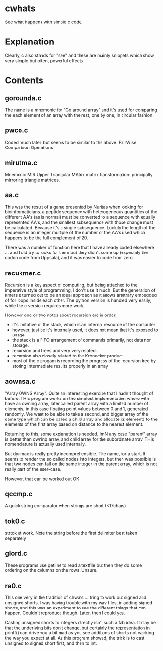 # cwhats
See what happens with simple c code.

# Explanation
Clearly, c also stands for "see" and these are mainly snippets
which show very simple but often, powerful effects

# Contents

## gorounda.c
The name is a mnemonic for "Go around array" and it's used for comparing the
each element of an array with the rest, one by one, in circular fashion.

## pwco.c
Coded much later, but seems to be similar to the above. PairWise Comparison Operations

## mirutma.c
Mnemonic MIR Upper Triangular MAtrix
matrix transformation: principally mirroring triangle matrices.

## aa.c
This was the result of a game presented by Nuritas when looking for bioinformaticians.
a peptide sequence with heterogeneous quantities of the different AA's (as is normal)
must be converted to a sequence with equally represented AA's, and the smallest subsequence
with those change must be calculated. Because it's a single subsequence. Luckily the length of the sequence
is an integer multiple of the number of the AA's used which happens to be the full complement of 20.

There was a number of function here that I have already coded elsewhere ... and I did try to looks for them
but they didn't come up (especialy the codon code from Uppsala), and it was easier to code from zero.

## recukmer.c
Recursion is a key aspect of computing, but being attached to the imperative style of programming, I don't use it much.  But the generation of kmers it turned out to be an ideal approach as it allows arbitrary embedded of for loops inside each other.
The python version is handled very easily, while the c version requires more work.

However one or two notes about recursion are in order. 
* it's imitative of the stack, which is an internal resource of the computer
* however, just be it's internaly used, it does not mean that it's exposed to usage.
* the stack is a FIFO arrangement of commands primarily, not data nor storage.
* recursion and trees and very very related.
* recursion also closely related to the Kronecker product.
* most of the c progam is recording the progress of the recursion tree by storing intermediate results properly in an array

## aownsa.c
"Array OWNS Array". Quite an interesting exercise that I hadn't thought of before. THis program works on the simplest implementation
where with have an owning array, later called parent array with a limited number of elements, in this case floating point values between 0 and 1, generated randomly. We want to be able to take a second, and bigger array of the same type which can be called a child array and allocate its elements to the elements of the first array based on distance to the nearest element.

Returning to this, some explanation is needed. IrnN any case "parent" array is better than owning array, and child array for the subordinate array. THis nomenclature is actually used internally.

But dynmax is really pretty incomprehensible. The name, for a start. It seems to render the so called nodes into
integers, but then was possible is that two nodes can fall on the same integer in the parent array, which is not really part of the user-case.

However, that can be worked out OK

## qccmp.c
A quick string comparator when strings are short (<17chars)

## tok0.c
strtok at work. Note the string before the first delimiter best taken separately

## glord.c
These programs use getline to read a textfile but then they do some ordering on the columns on the rows. Unsure.

## ra0.c
This one very in the tradition of chwats ... tring to work out signed and unsigned shorts.
I was having trouble with my wav files, in adding signed shorts, and this was an experiment to see the different things that can happen.
Couldn't reproduce though. Later, then I could yes.

Casting unsigned shorts to integers directly isn't such a fab idea. It may be that the underlying bits don't change, but certainly the representation in printf()
can drive you a bit mad as you see additions of shorts not working the way you expect at all.
As this program showed, the trick is to cast unsigned to signed short first, and then to int.

